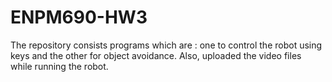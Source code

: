 # ENPM690-HW3
The repository consists programs which are : one to control the robot using keys and the other for object avoidance.
Also, uploaded the video files while running the robot.
